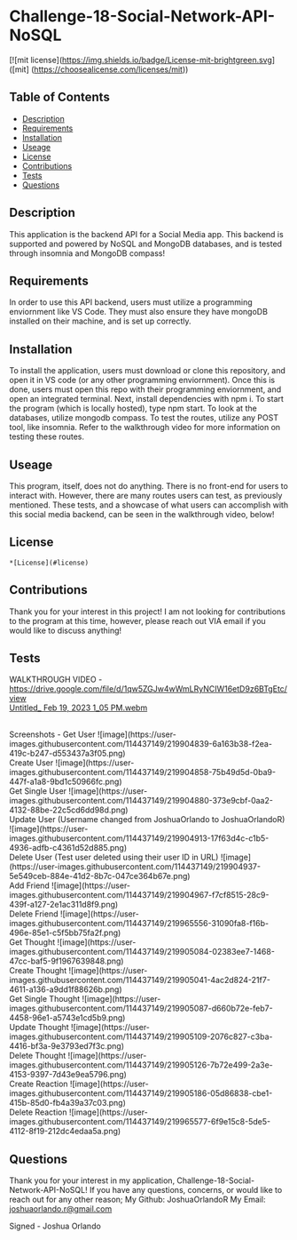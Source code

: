 
  # Challenge-18-Social-Network-API-NoSQL

  [![mit license](https://img.shields.io/badge/License-mit-brightgreen.svg] ([mit] (https://choosealicense.com/licenses/mit))
  
  ## Table of Contents 
  * [Description](#description) 
  * [Requirements](#requirements) 
  * [Installation](#installation) 
  * [Useage](#useage) 
  * [License](#license) 
  * [Contributions](#contributions)
  * [Tests](#tests) 
  * [Questions](#questions) 
 
  ## Description
  This application is the backend API for a Social Media app. This backend is supported and powered by NoSQL and MongoDB databases, and is tested through insomnia and MongoDB compass! 

  ## Requirements
  In order to use this API backend, users must utilize a programming enviornment like VS Code. They must also ensure they have mongoDB installed on their machine, and is set up correctly. 

  ## Installation
  To install the application, users must download or clone this repository, and open it in VS code (or any other programming enviornment). Once this is done, users must open this repo with their programming enviornment, and open an integrated terminal. Next, install dependencies with npm i. To start the program (which is locally hosted), type npm start. To look at the databases, utilize mongodb compass. To test the routes, utilize any POST tool, like insomnia. Refer to the walkthrough video for more information on testing these routes. 

  ## Useage
  This program, itself, does not do anything. There is no front-end for users to interact with. However, there are many routes users can test, as previously mentioned. These tests, and a showcase of what users can accomplish with this social media backend, can be seen in the walkthrough video, below!

  ## License 
  
    *[License](#license)

  ## Contributions
  Thank you for your interest in this project! I am not looking for contributions to the program at this time, however, please reach out VIA email if you would like to discuss anything!

  ## Tests 
  WALKTHROUGH VIDEO - https://drive.google.com/file/d/1qw5ZGJw4wWmLRyNCIW16etD9z6BTgEtc/view 
  <br>
  [Untitled_ Feb 19, 2023 1_05 PM.webm](https://user-images.githubusercontent.com/114437149/219966748-b0308d2d-0dbb-4420-8487-385c35429d53.webm)

  <br>
  Screenshots - 
  Get User
  ![image](https://user-images.githubusercontent.com/114437149/219904839-6a163b38-f2ea-419c-b247-d553437a3f05.png)
  <br>
  Create User
  ![image](https://user-images.githubusercontent.com/114437149/219904858-75b49d5d-0ba9-447f-a1a8-9bd1c50966fc.png)
  <br>
  Get Single User
  ![image](https://user-images.githubusercontent.com/114437149/219904880-373e9cbf-0aa2-4132-88be-22c5cd6dd98d.png)
  <br>
  Update User (Username changed from JoshuaOrlando to JoshuaOrlandoR)
  ![image](https://user-images.githubusercontent.com/114437149/219904913-17f63d4c-c1b5-4936-adfb-c4361d52d885.png)
  <br>
  Delete User (Test user deleted using their user ID in URL)
  ![image](https://user-images.githubusercontent.com/114437149/219904937-5e549ceb-884e-41d2-8b7c-047ce364b67e.png)
  <br>
  Add Friend 
  ![image](https://user-images.githubusercontent.com/114437149/219904967-f7cf8515-28c9-439f-a127-2e1ac311d8f9.png)
  <br>
  Delete Friend 
  ![image](https://user-images.githubusercontent.com/114437149/219965556-31090fa8-f16b-496e-85e1-c5f5bb75fa2f.png)
  <br>
  Get Thought
  ![image](https://user-images.githubusercontent.com/114437149/219905084-02383ee7-1468-47cc-baf5-9f1967639848.png)
  <br>
  Create Thought 
  ![image](https://user-images.githubusercontent.com/114437149/219905041-4ac2d824-21f7-4611-a136-a9dd1f88626b.png)
  <br>
  Get Single Thought
  ![image](https://user-images.githubusercontent.com/114437149/219905087-d660b72e-feb7-4458-96e1-a5743e1cd5b9.png)
  <br>
  Update Thought
  ![image](https://user-images.githubusercontent.com/114437149/219905109-2076c827-c3ba-4416-bf3a-9e3793ed7f3c.png)
  <br>
  Delete Thought
  ![image](https://user-images.githubusercontent.com/114437149/219905126-7b72e499-2a3e-4153-9397-7d43e9ea5796.png)
  <br>
  Create Reaction
  ![image](https://user-images.githubusercontent.com/114437149/219905186-05d86838-cbe1-415b-85d0-fb4a39a37c03.png)
  <br>
  Delete Reaction
  ![image](https://user-images.githubusercontent.com/114437149/219965577-6f9e15c8-5de5-4112-8f19-212dc4edaa5a.png)
  <br>


  ## Questions 
  Thank you for your interest in my application, Challenge-18-Social-Network-API-NoSQL! 
  If you have any questions, concerns, or would like to reach out for any other reason;
  My Github: JoshuaOrlandoR
  My Email: joshuaorlando.r@gmail.com


  Signed - Joshua Orlando
